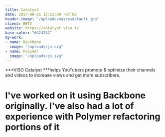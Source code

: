 ```yaml
---
title: Catalyst
date: 2017-08-21 15:51:00 -07:00
header-image: "/uploads/maxresdefault.jpg"
client: BBTV
website: https://catalyst.viso.tv
base-color: "#424242"
my-work:
- name: Backbone
  image: "/uploads/js.svg"
- name: Polymer
  image: "/uploads/js.svg"
---
```


***VISO Catalyst ***helps YouTubers promote & optimize their channels and videos to increase views and get more subscribers.

# I've worked on it using Backbone originally. I've also had a lot of experience with Polymer refactoring portions of it